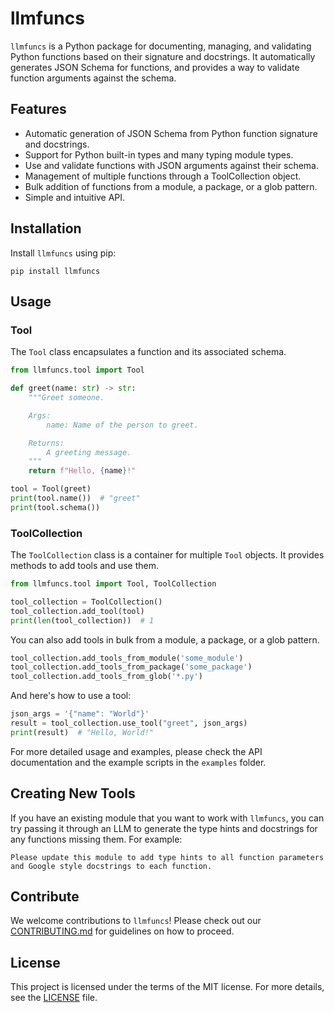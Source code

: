 # llmfuncs

`llmfuncs` is a Python package for documenting, managing, and validating Python functions based on their signature and docstrings. It automatically generates JSON Schema for functions, and provides a way to validate function arguments against the schema.

## Features

- Automatic generation of JSON Schema from Python function signature and docstrings.
- Support for Python built-in types and many typing module types.
- Use and validate functions with JSON arguments against their schema.
- Management of multiple functions through a ToolCollection object.
- Bulk addition of functions from a module, a package, or a glob pattern.
- Simple and intuitive API.

## Installation

Install `llmfuncs` using pip:

```shell
pip install llmfuncs
```

## Usage

### Tool

The `Tool` class encapsulates a function and its associated schema.

```python
from llmfuncs.tool import Tool

def greet(name: str) -> str:
    """Greet someone.

    Args:
        name: Name of the person to greet.

    Returns:
        A greeting message.
    """
    return f"Hello, {name}!"

tool = Tool(greet)
print(tool.name())  # "greet"
print(tool.schema())
```

### ToolCollection

The `ToolCollection` class is a container for multiple `Tool` objects. It provides methods to add tools and use them.

```python
from llmfuncs.tool import Tool, ToolCollection

tool_collection = ToolCollection()
tool_collection.add_tool(tool)
print(len(tool_collection))  # 1
```

You can also add tools in bulk from a module, a package, or a glob pattern.

```python
tool_collection.add_tools_from_module('some_module')
tool_collection.add_tools_from_package('some_package')
tool_collection.add_tools_from_glob('*.py')
```

And here's how to use a tool:

```python
json_args = '{"name": "World"}'
result = tool_collection.use_tool("greet", json_args)
print(result)  # "Hello, World!"
```

For more detailed usage and examples, please check the API documentation and the example scripts in the `examples` folder.

## Creating New Tools

If you have an existing module that you want to work with `llmfuncs`, you can try passing it through an LLM
to generate the type hints and docstrings for any functions missing them. For example:
```
Please update this module to add type hints to all function parameters and Google style docstrings to each function.
```

## Contribute

We welcome contributions to `llmfuncs`! Please check out our [CONTRIBUTING.md](https://chat.openai.com/c/CONTRIBUTING.md) for guidelines on how to proceed.

## License

This project is licensed under the terms of the MIT license. For more details, see the [LICENSE](https://chat.openai.com/c/LICENSE) file.
